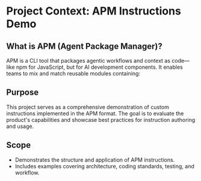# Project Context: APM Instructions Demo

## What is APM (Agent Package Manager)?
APM is a CLI tool that packages agentic workflows and context as code—like npm for JavaScript, but for AI development components. It enables teams to mix and match reusable modules containing:

## Purpose
This project serves as a comprehensive demonstration of custom instructions implemented in the APM format. The goal is to evaluate the product's capabilities and showcase best practices for instruction authoring and usage.

## Scope
- Demonstrates the structure and application of APM instructions.
- Includes examples covering architecture, coding standards, testing, and workflow.
